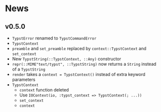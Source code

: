 
# News

## v0.5.0

- `TypstError` renamed to `TypstCommandError`
- `TypstContext`
- `preamble` and `set_preamble` replaced by `context::TypstContext` and `set_context`
- New `TypstString(::TypstContext, ::Any)` constructor
- `repr(::MIME"text/typst", ::TypstString)` now returns a `String` instead of a `TypstString`
- `render` takes a `context = TypstContext()` instead of extra keyword parameters
- `TypstContext`
    - `context` function deleted
    - Use `IOContext(io, :typst_context => TypstContext(; ...))`
    - `set_context`
    - `context`
